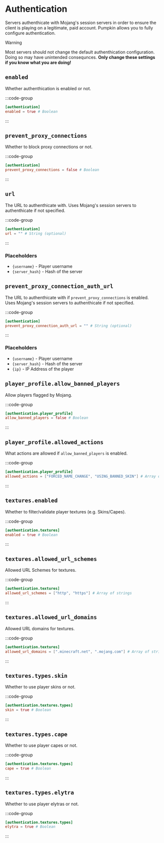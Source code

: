 # Authentication

Servers authenthicate with Mojang's session servers in order to ensure the client is playing on a legitimate, paid account. Pumpkin allows you to fully configure authentication.

> [!WARNING]
> Most servers should not change the default authenthication configuration. Doing so may have unintended consequnces. **Only change these settings if you know what you are doing!**

## `enabled`

Whether authenthication is enabled or not.

:::code-group
```toml [features.toml]
[authentication]
enabled = true # Boolean
```
:::

## `prevent_proxy_connections`

Whether to block proxy connections or not.

:::code-group
```toml [features.toml]
[authentication]
prevent_proxy_connections = false # Boolean
```
:::

## `url`

The URL to authenthicate with. Uses Mojang's session servers to authenthicate if not specified.

:::code-group
```toml [features.toml]
[authentication]
url = "" # String (optional)
```
:::

### Placeholders
- `{username}` - Player username
- `{server_hash}` - Hash of the server

## `prevent_proxy_connection_auth_url`

The URL to authenthicate with if `prevent_proxy_connections` is enabled. Uses Mojang's session servers to authenthicate if not specified.

:::code-group
```toml [features.toml]
[authentication]
prevent_proxy_connection_auth_url = "" # String (optional)
```
:::

### Placeholders
- `{username}` - Player username
- `{server_hash}` - Hash of the server
- `{ip}` - IP Address of the player

## `player_profile.allow_banned_players`

Allow players flagged by Mojang.

:::code-group
```toml [features.toml]
[authentication.player_profile]
allow_banned_players = false # Boolean
```
:::

## `player_profile.allowed_actions`

What actions are allowed if `allow_banned_players` is enabled.

:::code-group
```toml [features.toml]
[authentication.player_profile]
allowed_actions = ["FORCED_NAME_CHANGE", "USING_BANNED_SKIN"] # Array of enums (FORCED_NAME_CHANGE, USING_BANNED_SKIN)
```
:::

## `textures.enabled`

Whether to filter/validate player textures (e.g. Skins/Capes).

:::code-group
```toml [features.toml]
[authentication.textures]
enabled = true # Boolean
```
:::

## `textures.allowed_url_schemes`

Allowed URL Schemes for textures.

:::code-group
```toml [features.toml]
[authentication.textures]
allowed_url_schemes = ["http", "https"] # Array of strings
```
:::

## `textures.allowed_url_domains`
Allowed URL domains for textures.

:::code-group
```toml [features.toml]
[authentication.textures]
allowed_url_domains = [".minecraft.net", ".mojang.com"] # Array of strings
```
:::

## `textures.types.skin`

Whether to use player skins or not.

:::code-group
```toml [features.toml]
[authentication.textures.types]
skin = true # Boolean
```
:::

## `textures.types.cape`

Whether to use player capes or not.

:::code-group
```toml [features.toml]
[authentication.textures.types]
cape = true # Boolean
```
:::

## `textures.types.elytra`

Whether to use player elytras or not.

:::code-group
```toml [features.toml]
[authentication.textures.types]
elytra = true # Boolean
```
:::
